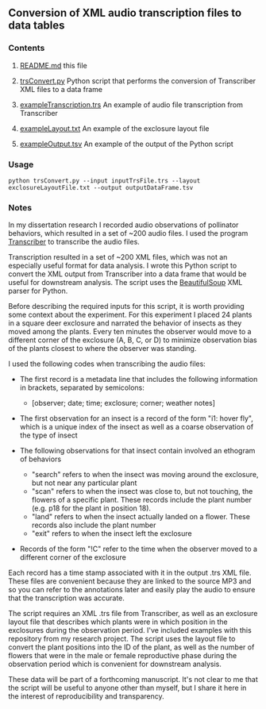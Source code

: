 ## Conversion of XML audio transcription files to data tables

### Contents

1. [README.md](https://github.com/BrianSanderson/transcription/blob/master/README.md) this file

2. [trsConvert.py](https://github.com/BrianSanderson/transcription/blob/master/trsConvert.py) Python script that performs the conversion of Transcriber XML files to a data frame

3. [exampleTranscription.trs](https://github.com/BrianSanderson/transcription/blob/master/exampleTranscription.trs) An example of audio file transcription from Transcriber

4. [exampleLayout.txt](https://github.com/BrianSanderson/transcription/blob/master/exampleLayout.txt) An example of the exclosure layout file

5. [exampleOutput.tsv](https://github.com/BrianSanderson/transcription/blob/master/exampleOutput.tsv) An example of the output of the Python script

### Usage

`python trsConvert.py --input inputTrsFile.trs --layout exclosureLayoutFile.txt --output outputDataFrame.tsv`

### Notes

In my dissertation research I recorded audio observations of pollinator
behaviors, which resulted in a set of ~200 audio files. I used the program
[Transcriber](http://trans.sourceforge.net/en/presentation.php) to transcribe
the audio files.

Transcription resulted in a set of ~200 XML files, which was not an
especially useful format for data analysis.
I wrote this Python script to convert the XML output from Transcriber
into a data frame that would be useful for downstream analysis. The
script uses the [BeautifulSoup](https://www.crummy.com/software/BeautifulSoup/) XML parser for Python.

Before describing the required inputs for this script, it is worth providing
some context about the experiment. For this experiment I placed 24 plants in a
square deer exclosure and narrated the behavior of insects as they moved among
the plants. Every ten minutes the observer would move to a different corner of
the exclosure (A, B, C, or D) to minimize observation bias of the plants
closest to where the observer was standing.

I used the following codes when transcribing the audio files:

* The first record is a metadata line that includes the following information in brackets, separated by semicolons:
    * [observer; date; time; exclosure; corner; weather notes]

* The first observation for an insect is a record of the form "i1: hover fly", which is a unique index of the insect as well as a coarse observation of the type of insect

* The following observations for that insect contain involved an ethogram of behaviors
    * "search" refers to when the insect was moving around the exclosure, but not near any particular plant
    * "scan" refers to when the insect was close to, but not touching, the flowers of a specific plant. These records include the plant number (e.g. p18 for the plant in position 18).
    * "land" refers to when the insect actually landed on a flower. These records also include the plant number
    * "exit" refers to when the insect left the exclosure

* Records of the form "!C" refer to the time when the observer moved to a different corner of the exclosure

Each record has a time stamp associated with it in the output .trs XML file.
These files are convenient because they are linked to the source MP3 and so
you can refer to the annotations later and easily play the audio to ensure
that the transcription was accurate.

The script requires an XML .trs file from Transcriber, as well as an exclosure
layout file that describes which plants were in which position in the
exclosures during the observation period. I've included examples with this
repository from my research project. The script uses the layout file to
convert the plant positions into the ID of the plant, as well as the number
of flowers that were in the male or female reproductive phase during the
observation period which is convenient for downstream analysis.

These data will be part of a forthcoming manuscript. It's not clear to me
that the script will be useful to anyone other than myself, but I share it
here in the interest of reproducibility and transparency.
